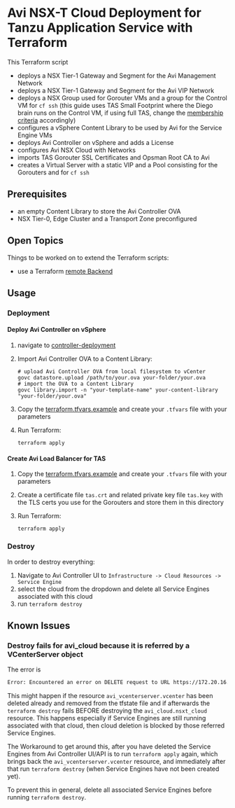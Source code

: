 # Avi NSX-T Cloud Deployment for Tanzu Application Service with Terraform

This Terraform script

- deploys a NSX Tier-1 Gateway and Segment for the Avi Management Network
- deploys a NSX Tier-1 Gateway and Segment for the Avi VIP Network
- deploys a NSX Group used for Gorouter VMs and a group for the Control VM for `cf ssh` (this guide uses TAS Small Footprint where the Diego brain runs on the Control VM, if using full TAS, change the [membership criteria](./nsx-avi.tf#L100-L107) accordingly)
- configures a vSphere Content Library to be used by Avi for the Service Engine VMs
- deploys Avi Controller on vSphere and adds a License
- configures Avi NSX Cloud with Networks
- imports TAS Gorouter SSL Certificates and Opsman Root CA to Avi
- creates a Virtual Server with a static VIP and a Pool consisting for the Gorouters and for `cf ssh`

## Prerequisites

- an empty Content Library to store the Avi Controller OVA
- NSX Tier-0, Edge Cluster and a Transport Zone preconfigured

## Open Topics

Things to be worked on to extend the Terraform scripts:

- use a Terraform [remote Backend](https://developer.hashicorp.com/terraform/language/backend)

## Usage

### Deployment

#### Deploy Avi Controller on vSphere

1. navigate to [controller-deployment](./controller-deployment/)
1. Import Avi Controller OVA to a Content Library:

    ```shell
    # upload Avi Controller OVA from local filesystem to vCenter
    govc datastore.upload /path/to/your.ova your-folder/your.ova
    # import the OVA to a Content Library
    govc library.import -n "your-template-name" your-content-library "your-folder/your.ova"
    ```

1. Copy the [terraform.tfvars.example](./controller-deployment/terraform.tfvars.example) and create your `.tfvars` file with your parameters
1. Run Terraform:

    ```shell
    terraform apply
    ```

#### Create Avi Load Balancer for TAS

1. Copy the [terraform.tfvars.example](./terraform.tfvars.example) and create your `.tfvars` file with your parameters
1. Create a certificate file `tas.crt` and related private key file `tas.key` with the TLS certs you use for the Gorouters and store them in this directory
1. Run Terraform:

    ```shell
    terraform apply
    ```

### Destroy

In order to destroy everything:

1. Navigate to Avi Controller UI to `Infrastructure -> Cloud Resources -> Service Engine`
1. select the cloud from the dropdown and delete all Service Engines associated with this cloud
1. run `terraform destroy`

## Known Issues

### Destroy fails for avi_cloud because it is referred by a VCenterServer object

The error is

```txt
Error: Encountered an error on DELETE request to URL https://172.20.16.2/api/cloud/cloud-cef9f650-03e9-43e5-810f-31798ebd639f: HTTP code: 400; error from Controller: map[error:Cannot delete, object is referred by: [VCenterServer vcenter]]
```

This might happen if the resource `avi_vcenterserver.vcenter` has been deleted already and removed from the tfstate file and if afterwards the `terraform destroy` fails BEFORE destroying the `avi_cloud.nsxt_cloud` resource. This happens especially if Service Engines are still running associated with that cloud, then cloud deletion is blocked by those referred Service Engines.

The Workaround to get around this, after you have deleted the Service Engines from Avi Controller UI/API is to run `terraform apply` again, which brings back the `avi_vcenterserver.vcenter` resource, and immediately after that run `terraform destroy` (when Service Engines have not been created yet).

To prevent this in general, delete all associated Service Engines before running `terraform destroy`.
